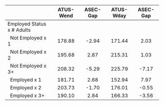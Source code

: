 
|                      |    ATUS-Wend |     ASEC-Gap |    ATUS-Wday |     ASEC-Gap |
| -------------------- | :----------: | :----------: | :----------: | :----------: |
| Employed Status x # Adults |              |              |              |              |
| &nbsp;&nbsp;Not Employed x 1 |       178.88 |        -2.94 |       171.44 |         2.03 |
| &nbsp;&nbsp;Not Employed x 2 |       195.68 |         2.87 |       215.31 |         1.03 |
| &nbsp;&nbsp;Not Employed x 3+ |       208.32 |        -5.29 |       225.79 |        -7.17 |
| &nbsp;&nbsp;Employed x 1 |       181.71 |         2.68 |       152.94 |         7.97 |
| &nbsp;&nbsp;Employed x 2 |       203.73 |        -1.70 |       176.01 |        -0.55 |
| &nbsp;&nbsp;Employed x 3+ |       190.10 |         2.84 |       166.33 |        -3.56 |

